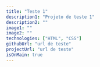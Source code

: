 ```yaml
---
title: "Teste 1"
description1: "Projeto de teste 1"
description2: ""
image1: ""
image2: ""
technologies: ["HTML", "CSS"]
githubUrl: "url de teste"
projectUrl: "url de teste"
isOnMain: true
---
```


<!-- adicionar resumo, alt para cada imagem -->
